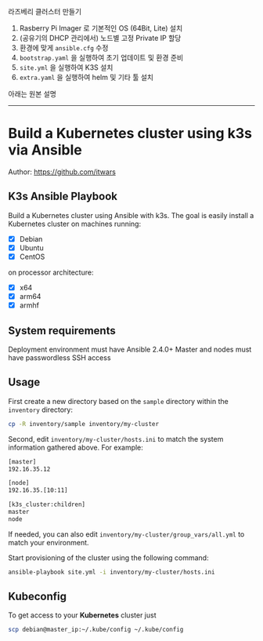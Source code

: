 
라즈베리 클러스터 만들기

1. Rasberry Pi Imager 로 기본적인 OS (64Bit, Lite) 설치
2. (공유기의 DHCP 관리에서) 노드별 고정 Private IP 할당 
3. 환경에 맞게 `ansible.cfg` 수정
4. `bootstrap.yaml` 을 실행하여 초기 업데이트 및 환경 준비 
5. `site.yml` 을 실행하여 K3S 설치 
6. `extra.yaml` 을 실행하여 helm 및 기타 툴 설치 

아래는 원본 설명 

----

# Build a Kubernetes cluster using k3s via Ansible

Author: <https://github.com/itwars>

## K3s Ansible Playbook

Build a Kubernetes cluster using Ansible with k3s. The goal is easily install a Kubernetes cluster on machines running:

- [X] Debian
- [X] Ubuntu
- [X] CentOS

on processor architecture:

- [X] x64
- [X] arm64
- [X] armhf

## System requirements

Deployment environment must have Ansible 2.4.0+
Master and nodes must have passwordless SSH access

## Usage

First create a new directory based on the `sample` directory within the `inventory` directory:

```bash
cp -R inventory/sample inventory/my-cluster
```

Second, edit `inventory/my-cluster/hosts.ini` to match the system information gathered above. For example:

```bash
[master]
192.16.35.12

[node]
192.16.35.[10:11]

[k3s_cluster:children]
master
node
```

If needed, you can also edit `inventory/my-cluster/group_vars/all.yml` to match your environment.

Start provisioning of the cluster using the following command:

```bash
ansible-playbook site.yml -i inventory/my-cluster/hosts.ini
```

## Kubeconfig

To get access to your **Kubernetes** cluster just

```bash
scp debian@master_ip:~/.kube/config ~/.kube/config
```
